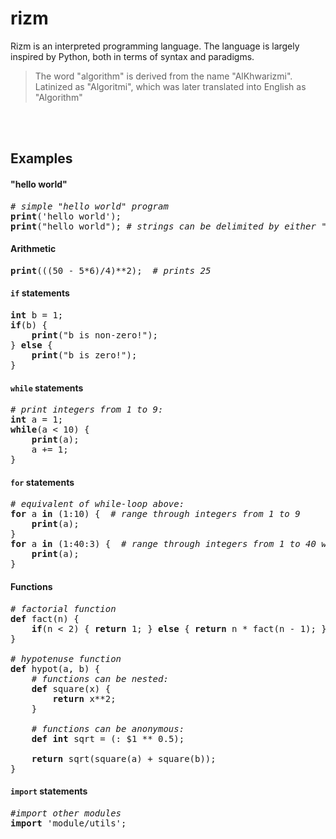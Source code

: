<h1>rizm</h1>

Rizm is an interpreted programming language. The language is largely inspired by Python, both in terms of syntax and paradigms.

> The word "algorithm" is derived from the name "AlKhwarizmi". Latinized as "Algoritmi", which was later translated into English as "Algorithm" 


<br>
<br>


Examples
--------

#### "hello world"

<pre>
<i># simple "hello world" program</i>
<b>print</b>('hello world'); 
<b>print</b>("hello world"); <i># strings can be delimited by either " or '</i>
</pre>

#### Arithmetic

<pre>
<b>print</b>(((50 - 5*6)/4)**2);  <i># prints 25</i>
</pre>

#### `if` statements

<pre>
<b>int</b> b = 1;
<b>if</b>(b) {
    <b>print</b>("b is non-zero!");
} <b>else</b> {
    <b>print</b>("b is zero!");
}
</pre>

#### `while` statements

<pre>
<i># print integers from 1 to 9:</i>
<b>int</b> a = 1;
<b>while</b>(a < 10) {
    <b>print</b>(a);
    a += 1;
}
</pre>

#### `for` statements

<pre>
<i># equivalent of while-loop above:</i>
<b>for</b> a <b>in</b> (1:10) {  <i># range through integers from 1 to 9</i>
    <b>print</b>(a);
}
<b>for</b> a <b>in</b> (1:40:3) {  <i># range through integers from 1 to 40 with a step of 3</i>
    <b>print</b>(a);
}
</pre>

#### Functions

<pre>
<i># factorial function</i>
<b>def</b> fact(n) {
    <b>if</b>(n < 2) { <b>return</b> 1; } <b>else</b> { <b>return</b> n * fact(n - 1); }
}

<i># hypotenuse function</i>
<b>def</b> hypot(a, b) {
    <i># functions can be nested:</i>
    <b>def</b> square(x) {
        <b>return</b> x**2;
    }

    <i># functions can be anonymous:</i>
    <b>def int</b> sqrt = (: $1 ** 0.5);

    <b>return</b> sqrt(square(a) + square(b));
}
</pre>

#### `import` statements

<pre>
<i>#import other modules</i>
<b>import</b> 'module/utils';
</pre>
